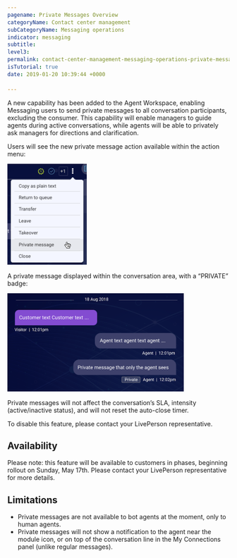 ```yaml
---
pagename: Private Messages Overview
categoryName: Contact center management
subCategoryName: Messaging operations
indicator: messaging
subtitle: 
level3: 
permalink: contact-center-management-messaging-operations-private-messages-overview.html
isTutorial: true
date: 2019-01-20 10:39:44 +0000

---
```


A new capability has been added to the Agent Workspace, enabling Messaging users to send private messages to all conversation participants, excluding the consumer. This capability will enable managers to guide agents during active conversations, while agents will be able to privately ask managers for directions and clarification.

Users will see the new private message action available within the action menu:

![](img/private-messages-for-messaging-1.png)

A private message displayed within the conversation area, with a “PRIVATE” badge:

![](img/private-messages-for-messaging-2.png)

Private messages will not affect the conversation’s SLA, intensity (active/inactive status), and will not reset the auto-close timer.

To disable this feature, please contact your LivePerson representative. 

## Availability
Please note: this feature will be available to customers in phases, beginning rollout on Sunday, May 17th. Please contact your LivePerson representative for more details. 

## Limitations
* Private messages are not available to bot agents at the moment, only to human agents.
* Private messages will not show a notification to the agent near the module icon, or on top of the conversation line in the My Connections panel (unlike regular messages).
 

